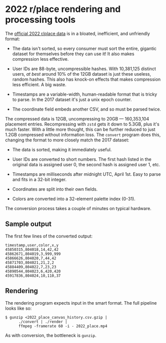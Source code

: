 # 2022 r/place rendering and processing tools

The [official 2022 r/place data][dl] is in a bloated, inefficient, and
unfriendly format:

* The data isn't sorted, so every consumer must sort the entire, gigantic
  dataset for themselves before they can use it! It also makes compression
  less effective.

* User IDs are 88-byte, uncompressible hashes. With 10,381,125 distinct
  users, *at best* around 10% of the 12GB dataset is just these useless,
  random hashes. This also has knock-on effects that makes compression
  less efficient. A big waste.

* Timestamps are a variable-width, human-readable format that is tricky to
  parse. In the 2017 dataset it's just a unix epoch counter.

* The coordinate field embeds another CSV, and so must be parsed twice.

The compressed data is 12GB, uncompressing to 20GB — 160,353,104 placement
entries. Recompressing with `zstd` gets it down to 5.3GB, plus it's much
faster. With a little more thought, this can be further reduced to just
1.2GB compressed without information loss. The `convert` program does
this, changing the format to more closely match the 2017 dataset:

* The data is sorted, making it immediately useful.

* User IDs are converted to short numbers. The first hash listed in the
  original data is assigned user 0, the second hash is assigned user 1,
  etc.

* Timestamps are milliseconds after midnight UTC, April 1st. Easy to parse
  and fits in a 32-bit integer.

* Coordinates are split into their own fields.

* Colors are converted into a 32-element palette index (0-31).

The conversion process takes a couple of minutes on typical hardware.

## Sample output

The first few lines of the converted output:

    timestamp,user,color,x,y
    45850315,804018,14,42,42
    45862671,804019,3,999,999
    45866626,804020,7,44,42
    45871703,804021,21,2,2
    45884409,804022,7,23,23
    45890544,804023,6,420,420
    45917836,804024,10,110,37

## Rendering

The rendering program expects input in the smart format. The full pipeline
looks like so:

    $ gunzip <2022_place_canvas_history.csv.gzip |
          ./convert | ./render |
          ffmpeg -framerate 60 -i - 2022_place.mp4

As with conversion, the bottleneck is `gunzip`.


[dl]: https://old.reddit.com/r/place/comments/txvk2d/
